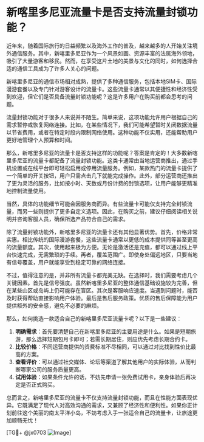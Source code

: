 # 新喀里多尼亚流量卡是否支持流量封锁功能？

近年来，随着国际旅行的日益频繁以及海外工作的普及，越来越多的人开始关注境外通信服务。其中，新喀里多尼亚作为一个风景如画、资源丰富的法属海外领地，吸引了大量游客和移民。然而，在享受这片土地的美景与文化的同时，如何选择合适的通信工具成为了许多人关心的问题。

新喀里多尼亚的通信市场相对成熟，提供了多种通信服务，包括本地SIM卡、国际漫游套餐以及专门针对游客设计的流量卡。这些流量卡通常以其便捷性和经济性受到欢迎，但它们是否具备流量封锁功能呢？这是许多用户在购买前都会思考的问题。

流量封锁功能对于很多人来说并不陌生。简单来说，这项功能允许用户根据自己的需求暂停或恢复网络连接。比如，在某些情况下，我们可能希望暂时关闭数据流量以节省费用，或者在特定时段内限制网络使用。这种功能不仅实用，还能帮助用户更好地管理个人预算和时间。

那么，新喀里多尼亚的流量卡是否支持这样的功能呢？答案是肯定的！大多数新喀里多尼亚的流量卡都配备了流量封锁功能。这类卡通常由当地运营商推出，通过手机设置或在线平台即可轻松启用或停用流量服务。例如，某款热门的流量卡提供了一个简单的开关按钮，用户只需点击几下就能完成操作。此外，部分运营商还推出了更为灵活的服务，比如按小时、天数或月份计费的封锁选项，让用户能够更精准地控制流量使用。

当然，具体的功能细节可能会因服务商而异。有些流量卡可能仅支持完全封锁流量，而另一些则提供了更多自定义选项。因此，在购买之前，建议仔细阅读相关说明并咨询客服人员，确保所选产品符合自己的需求。

除了流量封锁功能外，新喀里多尼亚的流量卡还有其他显著优势。首先，价格非常实惠。相比传统的国际漫游套餐，这些流量卡通常以更低的成本提供同等甚至更高的流量额度。其次，使用起来极为方便。无论是激活还是充值，都可以通过线上平台快速完成，无需繁琐的手续。再者，覆盖范围广。即使身处偏远地区，只要当地有信号覆盖，用户就能享受到稳定可靠的网络连接。

不过，值得注意的是，并非所有流量卡都完美无缺。在选择时，我们需要考虑几个关键因素。首先是信号强度。虽然新喀里多尼亚的整体通信基础设施较为完善，但在某些山区或岛屿上仍可能存在盲区。其次是客服响应速度。当遇到问题时，能否及时获得帮助直接影响用户体验。最后是售后服务政策。优质的售后保障能为用户提供额外的安全感，避免不必要的麻烦。

那么，如何挑选一款适合自己的新喀里多尼亚流量卡呢？以下是一些建议：

1. **明确需求**：首先要清楚自己在新喀里多尼亚的主要用途是什么。如果是短期旅游，那么选择短期包月卡即可；若需长期居住，则应优先考虑长期合约卡。
2. **比较价格**：不同运营商提供的资费标准不尽相同，可以通过对比找到性价比最高的方案。
3. **查看评价**：可以通过社交媒体、论坛等渠道了解其他用户的实际体验，从而判断哪家公司的服务质量更高。
4. **试用体验**：如果条件允许的话，不妨先申请一张免费试用卡，亲身体验后再决定是否正式购买。

总而言之，新喀里多尼亚的流量卡不仅支持流量封锁功能，而且在性能方面表现优异。它既满足了现代人对高效沟通的需求，又兼顾了经济性和便利性。如果你正计划前往这个美丽的南太平洋小岛，不妨考虑入手一张适合自己的流量卡，让旅途更加顺畅无忧！

[TG💪+ @jx0703 ![Image](https://github.com/user-attachments/assets/dbca1d08-cadb-493c-b0ec-ad6f7a83f270)]
